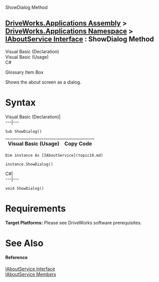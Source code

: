 ShowDialog Method   
  
[DriveWorks.Applications Assembly](topic13.md) > [DriveWorks.Applications Namespace](topic16.md) > [IAboutService Interface](topic18.md) : ShowDialog Method  
---  
  
Visual Basic (Declaration)    
Visual Basic (Usage)    
C# 

Glossary Item Box

Shows the about screen as a dialog. 

# Syntax

Visual Basic (Declaration)|   
---|---  
      
    
    Sub ShowDialog()   
  
Visual Basic (Usage)| Copy Code  
---|---  
      
    
    Dim instance As [IAboutService](topic18.md)
     
    instance.ShowDialog()  
  
C#|   
---|---  
      
    
    void ShowDialog()  
  
# Requirements

**Target Platforms:** Please see DriveWorks software prerequisites.

# See Also

#### Reference

[IAboutService Interface](topic18.md)   
[IAboutService Members](topic19.md)


